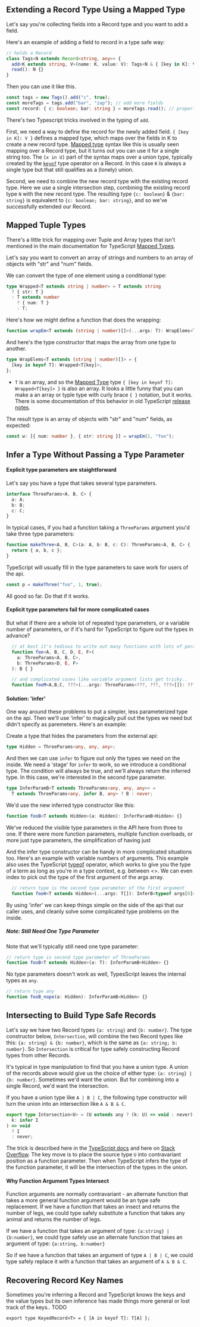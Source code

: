 ## Extending a Record Type Using a Mapped Type

Let's say you're collecting fields into a Record type
and you want to add a field.

Here's an example of adding a field to record in a type safe way:

```ts
// holds a Record
class Tags<N extends Record<string, any>> {
  add<K extends string, V>(name: K, value: V): Tags<N & { [key in K]: V }> {}
  read(): N {}
}
```

Then you can use it like this.

```ts
const tags = new Tags().add("c", true);
const moreTags = tags.add("bar", "zap"); // add more fields
const record: { c: boolean; bar: string } = moreTags.read(); // properly typed result
```

There's two Typescript tricks involved in the typing of `add`.

First, we need a way to define the record for the newly added field.
`{ [key in K]: V }` defines a mapped type, which maps over the fields
in K to create a new record type.
[Mapped type](https://www.typescriptlang.org/docs/handbook/2/mapped-types.html)
syntax like this is usually seen mapping over a Record type,
but it turns out you can use it for a single string too.
The `[x in U]` part of the syntax maps over a union type,
typically created by the
[`keyof`](https://www.typescriptlang.org/docs/handbook/2/keyof-types.html#handbook-content)
type operator on a Record.
In this case `K` is always a single type
but that still qualifies as a (lonely) union.

Second, we need to combine the new record type with the existing record type.
Here we use a single intersection step,
combining the existing record type `N` with the new record type.
The resulting type `{c: boolean}` & `{bar: string}` is equivalent to
`{c: boolean; bar: string}`,
and so we've successfully extended our Record.

## Mapped Tuple Types

There's a little trick for mapping over Tuple and Array types
that isn't mentioned in the main documentation for TypeScript
[Mapped Types](https://www.typescriptlang.org/docs/handbook/2/mapped-types.html).

Let's say you want to convert an array of strings and numbers
to an array of objects with "str" and "num" fields.

We can convert the type of one element using a conditional type:

```ts
type Wrapped<T extends string | number> = T extends string
  ? { str: T }
  : T extends number
    ? { num: T }
    : T;
```

Here's how we might define a function that does the wrapping:

```ts
function wrapEm<T extends (string | number)[]>(...args: T): WrapElems<T> {}
```

And here's the type constructor that maps the array from one type to another.

```ts
type WrapElems<T extends (string | number)[]> = {
  [key in keyof T]: Wrapped<T[key]>;
};
```

- `T` is an array, and so the
  [Mapped Type](https://www.typescriptlang.org/docs/handbook/2/mapped-types.html)
  type `{ [key in keyof T]: Wrapped<T[key]> }` is also an array.
  It looks a little funny that you can make a an array or typle type with curly
  brace `{ }` notation, but it works.
  There is some documentation of this behavior in old TypeScript
  [release notes](https://www.typescriptlang.org/docs/handbook/release-notes/typescript-3-1.html).

The result type is an array of objects with "str" and "num" fields, as expected:

```ts
const w: [{ num: number }, { str: string }] = wrapEm(1, "foo");
```

## Infer a Type Without Passing a Type Parameter

#### Explicit type parameters are staightforward

Let's say you have a type that takes several type parameters.

```ts
interface ThreeParams<A, B, C> {
  a: A;
  b: B;
  c: C;
}
```

In typical cases, if you had a function taking a `ThreeParams` argument
you'd take three type parameters:

```ts
function makeThree<A, B, C>(a: A, b: B, c: C): ThreeParams<A, B, C> {
  return { a, b, c };
}
```

TypeScript will usually fill in the type parameters to save work for users of the api.

```ts
const p = makeThree("foo", 1, true);
```

All good so far. Do that if it works.

#### Explicit type parameters fail for more complicated cases

But what if there are a whole lot of repeated type parameters,
or a variable number of parameters,
or if it's hard for TypeScript to figure out the types in advance?

```ts
  // at best it's tedious to write out many functions with lots of parameters
  function foo<A, B, C, D, E, F>(
    a: ThreeParams<A, B, C>,
    b: ThreeParams<D, E, F>
  ): B { }

  // and complicated cases like variable argument lists get tricky..
  function fooM<A,B,C, ???>(...args: ThreeParams<???, ???, ???>[]): ??? { }

```

#### Solution: 'infer'

One way around these problems to put a simpler, less parameterized type
on the api. Then we'll use 'infer' to magically pull out the types
we need but didn't specify as paremeters. Here's an example:

Create a type that hides the parameters from the external api:

```ts
type Hidden = ThreeParams<any, any, any>;
```

And then we can use `infer` to figure out only the types we need on the inside.
We need a 'stage' for `infer` to work, so we introduce a conditional type.
The condition will always be true, and we'll always return the inferred type.
In this case, we're interested in the second type parameter.

```ts
type InferParamB<T extends ThreeParams<any, any, any>> =
  T extends ThreeParams<any, infer B, any> ? B : never;
```

We'd use the new inferred type constructor like this:

```ts
function fooB<T extends Hidden>(a: Hidden): InferParamB<Hidden> {}
```

We've reduced the visible type parameters in the API here from three to one.
If there were more function parameters, multiple function overloads,
or more just type parameters, the simplification of having just

And the infer type constructor can be handy in more complicated situations too.
Here's an example with variable numbers of arguments.
This example also uses the TypeScript
[typeof](https://www.typescriptlang.org/docs/handbook/2/typeof-types.html) operator,
which works to give you the type of a term as long as you're in a type context,
e.g. between <>.
We can even index to pick out the type of the first argument of the args array.

```ts
  // return type is the second type parameter of the first argument
  function fooH<T extends Hidden>(...args: T[]): InferB<typeof args[0]> {
```

By using 'infer' we can keep things simple on the side of the api that our caller uses,
and cleanly solve some complicated type problems on the inside.

##### Note: Still Need One Type Parameter

Note that we'll typically still need one type parameter:

```ts
// return type is second type parameter of ThreeParams
function fooB<T extends Hidden>(a: T): InferParamB<Hidden> {}
```

No type parameters doesn't work as well,
TypesScript leaves the internal types as `any`.

```ts
// return type any
function fooB_nope(a: Hidden): InferParamB<Hidden> {}
```

## Intersecting to Build Type Safe Records

Let's say we have two Record types `{a: string}` and `{b: number}`.
The type constructor below, `Intersection`, will combine
the two Record types like this: `{a: string} & {b: number}`, which
is the same as `{a: string; b: number}`.
So `Intersection` is critical for type safely constructing Record types
from other Records.

It's typical in type manipulation to find that you have a union type.
A union of the records above would give us
the choice of either type: `{a: string} | {b: number}`.
Sometimes we'd want the union.
But for combining into a single Record, we'd want the intersection.

If you have a union type like `A | B | C`,
the following type constructor will turn the union into an intersection like `A & B & C`.

```ts
export type Intersection<U> = (U extends any ? (k: U) => void : never) extends (
  k: infer I
) => void
  ? I
  : never;
```

The trick is described here in the
[TypeScript docs](https://www.typescriptlang.org/docs/handbook/advanced-types.html#type-inference-in-conditional-types)
and here on [Stack Overflow](https://stackoverflow.com/questions/50374908/transform-union-type-to-intersection-type).
The key move is to place the source type `U` into contravariant position
as a function parameter. Then when TypeScript infers the type
of the function parameter, it will be the intersection of the types in the union.

#### Why Function Argument Types Intersect

Function arguments are normally contravariant -
an alternate function that takes a more general function argument would be an type
safe replacement.
If we have a function that takes an insect and returns the number of legs,
we could type safely substitute a function that takes any animal
and returns the number of legs.

If we have a function that takes an argument of type: `{a:string} | {b:number}`,
we could type safely use an alternate function
that takes an argument of type: `{a:string, b:number}`

So if we have a function that takes an argument of type `A | B | C`,
we could type safely replace it with a function
that takes an argument of `A & B & C`.

## Recovering Record Key Names

Sometimes you're inferring a Record and TypeScript knows the keys and the value
types but its own inference has made things more general or lost track
of the keys.. TODO

```
export type KeyedRecord<T> = { [A in keyof T]: T[A] };
```
